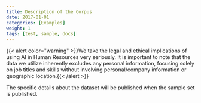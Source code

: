 ```yaml
---
title: Description of the Corpus
date: 2017-01-01
categories: [Examples]
weight: 1
tags: [test, sample, docs]
---
```

{{< alert color="warning" >}}We take the legal and ethical implications of using AI in Human Resources very seriously. It is important to note that the data we utilize inherently excludes any personal information, focusing solely on job titles and skills without involving personal/company information or geographic location.{{< /alert >}}


The specific details about the dataset will be published when the sample set is published.